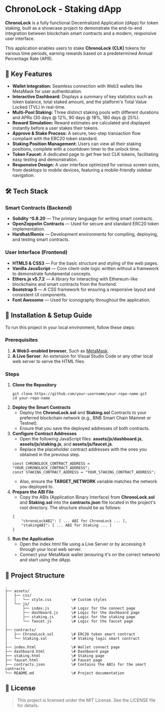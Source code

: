 # **ChronoLock \- Staking dApp**
**ChronoLock** is a fully functional Decentralized Application (dApp) for token staking, built as a showcase project to demonstrate the end-to-end integration between blockchain smart contracts and a modern, responsive user interface.

This application enables users to stake **ChronoLock** **(CLK)** tokens for various time periods, earning rewards based on a predetermined Annual Percentage Rate (APR).

## **🚀 Key Features**
* **Wallet Integration:** Seamless connection with Web3 wallets like MetaMask for user authentication.  
* **Interactive Dashboard:** Displays a summary of key statistics such as token balance, total staked amount, and the platform's Total Value Locked (TVL) in real-time.  
* **Multi-Pool Staking:** Three distinct staking pools with different durations and APRs (30 days @ 12%, 90 days @ 18%, 180 days @ 25%).  
* **Reward Simulation:** Reward estimates are calculated and displayed instantly before a user stakes their tokens.  
* **Approve & Stake Process:** A secure, two-step transaction flow compliant with the ERC20 token standard.  
* **Staking Position Management:** Users can view all their staking positions, complete with a countdown timer to the unlock time.  
* **Token Faucet:** A dedicated page to get free test CLK tokens, facilitating easy testing and demonstration.  
* **Responsive Design:** A user interface optimized for various screen sizes, from desktops to mobile devices, featuring a mobile-friendly sidebar navigation.

## **🛠️ Tech Stack**

### **Smart Contracts (Backend)**
* **Solidity ^0.8.20** — The primary language for writing smart contracts.  
* **OpenZeppelin Contracts** — Used for secure and standard ERC20 token implementation.  
* **Hardhat/Remix** — Development environments for compiling, deploying, and testing smart contracts.

### **User Interface (Frontend)**
* **HTML5 & CSS3** — For the basic structure and styling of the web pages.  
* **Vanilla JavaScript** — Core client-side logic written without a framework to demonstrate fundamental concepts.  
* **Ethers.js v5.7.2** — A library for interacting with Ethereum-like blockchains and smart contracts from the frontend.  
* **Bootstrap 5** — A CSS framework for ensuring a responsive layout and consistent UI components.  
* **Font Awesome** — Used for iconography throughout the application.

## **🔧 Installation & Setup Guide**
To run this project in your local environment, follow these steps:

### **Prerequisites**
1. **A Web3-enabled browser**, Such as [MetaMask](https://metamask.io/).  
2. **A Live Server**: An extension for Visual Studio Code or any other local web server to serve the HTML files.

### **Steps**
1. **Clone the Repository**  
    ```
    git clone https://github.com/your-username/your-repo-name.git  
    cd your-repo-name
    ```
2. **Deploy the Smart Contracts**  
   * Deploy the **ChronoLock.sol** and **Staking.sol** Contracts to your preferred blockchain network (e.g., BNB Smart Chain Mainnet or Testnet).  
   * Ensure that you save the deployed addresses of both contracts. 
3. **Configure Contract Addresses**  
   * Open the following JavaScript files: **assets/js/dashboard.js**, **assets/js/staking.js**, and **assets/js/faucet.js**.  
   * Replace the placeholder contract addresses with the ones you obtained in the previous step.
    ```
    const CHRONOLOCK_CONTRACT_ADDRESS = "YOUR_CHRONOLOCK_CONTRACT_ADDRESS";  
    const STAKING_CONTRACT_ADDRESS = "YOUR_STAKING_CONTRACT_ADDRESS";
    ```
   * Also, ensure the **TARGET\_NETWORK** variable matches the network you deployed to.  
4. **Prepare the ABI File**  
   * Copy the ABIs (Application Binary Interface) from **ChronoLock.sol** and **Staking.sol** into the **contracts.json** file located in the project's root directory. The structure should be as follows:
    ```
    {  
        "chronoLockABI": [ ... ABI for ChronoLock ... ],  
        "stakingABI": [ ... ABI for Staking ... ]  
    }
    ```
5. **Run the Application**  
   * Open the index.html file using a Live Server or by accessing it through your local web server.  
   * Connect your MetaMask wallet (ensuring it's on the correct network) and start using the dApp.

## **📁 Project Structure**
```
.  
├── assets/  
│   ├── css/  
│   │   └── style.css         \# Custom styles  
│   └── js/  
│       ├── index.js          \# Logic for the connect page  
│       ├── dashboard.js      \# Logic for the dashboard page  
│       ├── staking.js        \# Logic for the staking page  
│       └── faucet.js         \# Logic for the faucet page  
│  
├── contracts/  
│   ├── ChronoLock.sol        \# ERC20 token smart contract  
│   └── Staking.sol           \# Staking logic smart contract  
│  
├── index.html                \# Wallet connect page  
├── dashboard.html            \# Dashboard page  
├── staking.html              \# Staking page  
├── faucet.html               \# Faucet page  
├── contracts.json            \# Contains the ABIs for the smart contracts  
└── README.md                 \# Project documentation
```
## **📄 License**
> This project is licensed under the MIT License. See the LICENSE file for details.